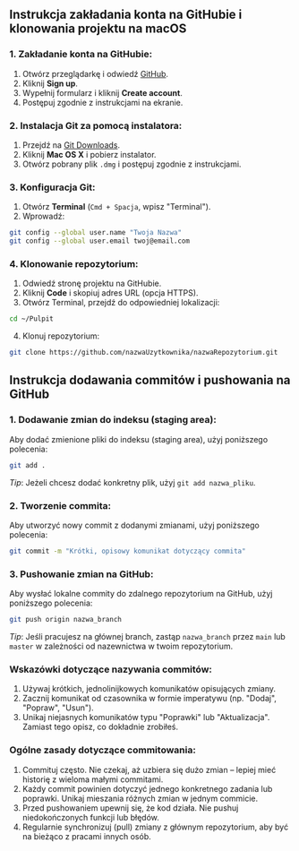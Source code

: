 ## Instrukcja zakładania konta na GitHubie i klonowania projektu na macOS

### 1. Zakładanie konta na GitHubie:
1. Otwórz przeglądarkę i odwiedź [GitHub](https://github.com/).
2. Kliknij **Sign up**.
3. Wypełnij formularz i kliknij **Create account**.
4. Postępuj zgodnie z instrukcjami na ekranie.

### 2. Instalacja Git za pomocą instalatora:
1. Przejdź na [Git Downloads](https://git-scm.com/downloads).
2. Kliknij **Mac OS X** i pobierz instalator.
3. Otwórz pobrany plik `.dmg` i postępuj zgodnie z instrukcjami.

### 3. Konfiguracja Git:
1. Otwórz **Terminal** (`Cmd + Spacja`, wpisz "Terminal").
2. Wprowadź:

```bash
git config --global user.name "Twoja Nazwa"
git config --global user.email twoj@email.com
```

### 4. Klonowanie repozytorium:
1. Odwiedź stronę projektu na GitHubie.
2. Kliknij **Code** i skopiuj adres URL (opcja HTTPS).
3. Otwórz Terminal, przejdź do odpowiedniej lokalizacji:

```bash
cd ~/Pulpit
```

4. Klonuj repozytorium:

```bash
git clone https://github.com/nazwaUzytkownika/nazwaRepozytorium.git
```


## Instrukcja dodawania commitów i pushowania na GitHub

### 1. Dodawanie zmian do indeksu (staging area):
Aby dodać zmienione pliki do indeksu (staging area), użyj poniższego polecenia:

```bash
git add .
```

*Tip*: Jeżeli chcesz dodać konkretny plik, użyj `git add nazwa_pliku`.

### 2. Tworzenie commita:
Aby utworzyć nowy commit z dodanymi zmianami, użyj poniższego polecenia:

```bash
git commit -m "Krótki, opisowy komunikat dotyczący commita"
```

### 3. Pushowanie zmian na GitHub:
Aby wysłać lokalne commity do zdalnego repozytorium na GitHub, użyj poniższego polecenia:

```bash
git push origin nazwa_branch
```

*Tip*: Jeśli pracujesz na głównej branch, zastąp `nazwa_branch` przez `main` lub `master` w zależności od nazewnictwa w twoim repozytorium.

### Wskazówki dotyczące nazywania commitów:
1. Używaj krótkich, jednolinijkowych komunikatów opisujących zmiany.
2. Zacznij komunikat od czasownika w formie imperatywu (np. "Dodaj", "Popraw", "Usun").
3. Unikaj niejasnych komunikatów typu "Poprawki" lub "Aktualizacja". Zamiast tego opisz, co dokładnie zrobiłeś.

### Ogólne zasady dotyczące commitowania:
1. Commituj często. Nie czekaj, aż uzbiera się dużo zmian – lepiej mieć historię z wieloma małymi commitami.
2. Każdy commit powinien dotyczyć jednego konkretnego zadania lub poprawki. Unikaj mieszania różnych zmian w jednym commicie.
3. Przed pushowaniem upewnij się, że kod działa. Nie pushuj niedokończonych funkcji lub błędów.
4. Regularnie synchronizuj (pull) zmiany z głównym repozytorium, aby być na bieżąco z pracami innych osób.
